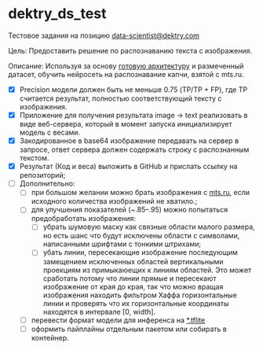 # dektry_ds_test
Тестовое задания на позицию data-scientist@dektry.com

Цель: Предоставить решение по распознаванию текста с изображения.

Описание: Используя за основу [готовую архитектуру](https://keras.io/examples/vision/captcha_ocr/) и размеченный датасет, обучить нейросеть на распознавание капчи, взятой с mts.ru. 

- [x] Precision модели должен быть не меньше 0.75 (TP/TP + FP), где TP считается результат, полностью соответствующий тексту с изображения.
- [x] Приложение для получения результата image -> text реализовать в виде веб-сервера, который в момент запуска инициализирует модель с весами.
- [x] Закодированное в base64 изображение передавать на сервер в запросе, ответ сервера должен содержать строку с распознанным текстом.
- [x] Результат (Код и веса) выложить в GitHub и прислать ссылку на репозиторий;
- [ ] Дополнительно: 
    - [ ] при большом желании можно брать изображения с [mts.ru](https://login.mts.ru/amserver/UI/Login), если исходного количества изображений не хватило.;
    - [ ] для улучшения показателей (~.85–.95) можно попытаться предобработать изображения:
        - [ ] убрать шумовую маску как связные области малого размера, но есть шанс что будут исключены области с символами, написанными шрифтами с тонкими штрихами;
        - [ ] убать линии, пересекающие изображение последующим замещением исключенных областей вертикальными проекциям из примыкаюещих к линиям областей. Это может сработать потому что линии прямые и пересекают изображение от края до края, так что можно вращая изображения находить фильтром Хаффа горизонтальные линии и проверять что их горизонтальные координаты находятся в интервале [0, width].
    - [ ] перевести формат модели для инференса на [\*.tflite](https://www.tensorflow.org/lite/guide)
    - [ ] оформить пайплайны отдельным пакетом или собирать в контейнер.
